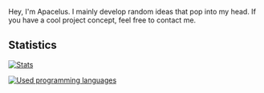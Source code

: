 Hey, I'm Apacelus. I mainly develop random ideas that pop into my head. If you have a cool project concept, feel free to contact me.

## Statistics

[![Stats](https://github-readme-stats.vercel.app/api?username=apacelus&show_icons=true&theme=nightowl)](https://github.com/anuraghazra/github-readme-stats)

[![Used programming languages](https://github-readme-stats.vercel.app/api/top-langs/?username=apacelus&theme=nightowl)](https://github.com/anuraghazra/github-readme-stats)
